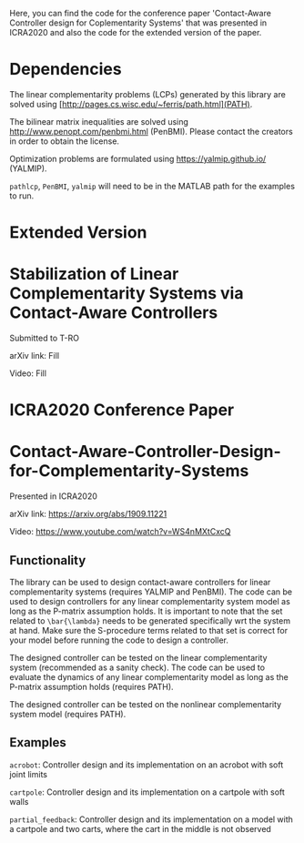 Here, you can find the code for the conference paper 'Contact-Aware Controller design for Coplementarity Systems' that was presented in ICRA2020 and also the code for the extended version of the paper.

# Dependencies

The linear complementarity problems (LCPs) generated by this library are solved using [http://pages.cs.wisc.edu/~ferris/path.html](PATH). 

The bilinear matrix inequalities are solved using http://www.penopt.com/penbmi.html (PenBMI). Please contact the creators in order to obtain the license.

Optimization problems are formulated using https://yalmip.github.io/ (YALMIP).

`pathlcp`, `PenBMI`, `yalmip` will need to be in the MATLAB path for the examples to run.

# Extended Version
# Stabilization of Linear Complementarity Systems via Contact-Aware Controllers
Submitted to T-RO

arXiv link: Fill

Video: Fill

# ICRA2020 Conference Paper
# Contact-Aware-Controller-Design-for-Complementarity-Systems
Presented in ICRA2020

arXiv link: https://arxiv.org/abs/1909.11221

Video: https://www.youtube.com/watch?v=WS4nMXtCxcQ

## Functionality
The library can be used to design contact-aware controllers for linear complementarity systems (requires YALMIP and PenBMI). The code can be used to design controllers for any linear complementarity system model as long as the P-matrix assumption holds. It is important to note that the set related to `\bar{\lambda}` needs to be generated specifically wrt the system at hand. Make sure the S-procedure terms related to that set is correct for your model before running the code to design a controller.

The designed controller can be tested on the linear complementarity system (recommended as a sanity check). The code can be used to evaluate the dynamics of any linear complementarity model as long as the P-matrix assumption holds (requires PATH).

The designed controller can be tested on the nonlinear complementarity system model (requires PATH).

## Examples
`acrobot`: Controller design and its implementation on an acrobot with soft joint limits

`cartpole`: Controller design and its implementation on a cartpole with soft walls

`partial_feedback`: Controller design and its implementation on a model with a cartpole and two carts, where the cart in the middle is not observed


